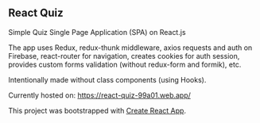 ## React Quiz

Simple Quiz Single Page Application (SPA) on React.js

The app uses Redux, redux-thunk middleware, axios requests and auth on Firebase, react-router for navigation, creates cookies for auth session, provides custom forms validation (without redux-form and formik), etc.

Intentionally made without class components (using Hooks). 

Currently hosted on: https://react-quiz-99a01.web.app/

This project was bootstrapped with [Create React App](https://github.com/facebook/create-react-app).
